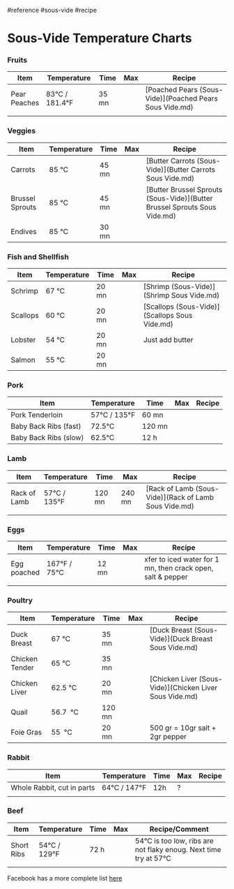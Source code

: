 #reference #sous-vide #recipe

# Sous-Vide Temperature Charts

### Fruits

| Item | Temperature | Time | Max | Recipe |
| --- | --- | --- | --- | --- |
| Pear  <br>Peaches | 83°C / 181.4°F | 35 mn |     | [Poached Pears (Sous-Vide)](Poached Pears Sous Vide.md) |
|     |     |     |     |     |

### Veggies

| Item | Temperature | Time | Max | Recipe |
| --- | --- | --- | --- | --- |
| Carrots | 85 °C | 45 mn |     | [Butter Carrots (Sous-Vide)](Butter Carrots Sous Vide.md) |
| Brussel Sprouts | 85 °C | 45 mn |     | [Butter Brussel Sprouts (Sous-Vide)](Butter Brussel Sprouts Sous Vide.md) |
| Endives | 85 °C | 30 mn |     |     |

### Fish and Shellfish

| Item | Temperature | Time | Max | Recipe |
| --- | --- | --- | --- | --- |
| Schrimp | 67 °C | 20 mn |     | [Shrimp (Sous-Vide)](Shrimp Sous Vide.md) |
| Scallops | 60 °C | 20 mn |     | [Scallops (Sous-Vide)](Scallops Sous Vide.md) |
| Lobster | 54 °C | 20 mn |     | Just add butter |
| Salmon | 55 °C | 20 mn |     |     |

### Pork 

| Item | Temperature | Time | Max | Recipe |
| --- | --- | --- | --- | --- |
| Pork Tenderloin | 57°C / 135°F | 60 mn |     |     |
| Baby Back Ribs (fast) | 72.5°C | 120 mn |     |     |
| Baby Back Ribs (slow) | 62.5°C | 12 h |     |     |

  

### Lamb 

| Item | Temperature | Time | Max | Recipe |
| --- | --- | --- | --- | --- |
| Rack of Lamb | 57°C / 135°F | 120 mn | 240 mn | [Rack of Lamb (Sous-Vide)](Rack of Lamb Sous Vide.md) |
|     |     |     |     |     |

### Eggs

| Item | Temperature | Time | Max | Recipe |
| --- | --- | --- | --- | --- |
| Egg  <br>poached | 167°F / 75°C | 12 mn |     | xfer to iced water for 1 mn, then crack open, salt & pepper |
|     |     |     |     |     |

### Poultry

| Item | Temperature | Time | Max | Recipe |
| --- | --- | --- | --- | --- |
| Duck Breast | 67 °C | 35 mn |     | [Duck Breast (Sous-Vide)](Duck Breast Sous Vide.md) |
| Chicken Tender | 65 °C | 35 mn |     |     |
| Chicken Liver | 62.5 °C | 20 mn |     | [Chicken Liver (Sous-Vide)](Chicken Liver Sous Vide.md) |
| Quail | 56.7  °C | 120 mn |     |     |
| Foie Gras | 55  °C | 20 mn |     | 500 gr = 10gr salt + 2gr pepper |

### Rabbit 

| Item | Temperature | Time | Max | Recipe |
| --- | --- | --- | --- | --- |
| Whole Rabbit, cut in parts | 64°C / 147°F | 12h | ?   |     |
|     |     |     |     |     |

  

### Beef 

| Item | Temperature | Time | Max | Recipe/Comment |
| --- | --- | --- | --- | --- |
| Short Ribs | 54°C / 129°F | 72 h |     | 54°C is too low, ribs are not flaky enoug. Next time try at 57°C |
|     |     |     |     |     |

  

Facebook has a more complete list [here](https://www.facebook.com/groups/309144970314081/permalink/825167018711871)
